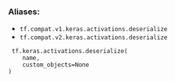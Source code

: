 ### Aliases:
- `tf.compat.v1.keras.activations.deserialize`
- `tf.compat.v2.keras.activations.deserialize`

```
 tf.keras.activations.deserialize(
    name,
    custom_objects=None
)
```
